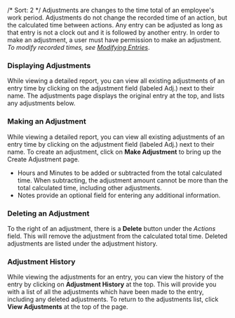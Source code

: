 /*
Sort: 2
*/
Adjustments are changes to the time total of an employee's work period.  Adjustments do not change the recorded time of an action, but the calculated time between actions. Any entry can be adjusted as long as that entry is not a clock out and it is followed by another entry.  In order to make an adjustment, a user must have permission to make an adjustment.  
*To modify recorded times, see [Modifying Entries](%base_url%/topics/modifying-entries)*.

### Displaying Adjustments
While viewing a detailed report, you can view all existing adjustments of an entry time by clicking on the adjustment field (labeled Adj.) next to their name.  The adjustments page displays the original entry at the top, and lists any adjustments below.  

### Making an Adjustment
While viewing a detailed report, you can view all existing adjustments of an entry time by clicking on the adjustment field (labeled Adj.) next to their name.  To create an adjustment, click on **Make Adjustment** to bring up the Create Adjustment page.

   -  Hours and Minutes to be added or subtracted from the total calculated time.  When subtracting, the adjustment amount cannot be more than the total calculated time, including other adjustments.
   - Notes provide an optional field for entering any additional information.

### Deleting an Adjustment
To the right of an adjustment, there is a **Delete** button under the *Actions* field.  This will remove the adjustment from the calculated total time.  Deleted adjustments are listed under the adjustment history.

### Adjustment History
While viewing the adjustments for an entry, you can view the history of the entry by clicking on **Adjustment History** at the top.  This will provide you with a list of all the adjustments which have been made to the entry, including any deleted adjustments.  To return to the adjustments list, click **View Adjustments** at the top of the page.
